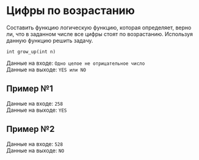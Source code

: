 # Цифры по возрастанию

Составить функцию логическую функцию, которая определяет, верно ли, что в заданном числе все цифры стоят по возрастанию. Используя данную функцию решить задачу.

`int grow_up(int n)`

Данные на входе: 	`Одно целое не отрицательное число`  
Данные на выходе: 	`YES или NO`

## Пример №1
Данные на входе: 	`258`  
Данные на выходе: 	`YES`

## Пример №2
Данные на входе: 	`528`  
Данные на выходе: 	`NO`